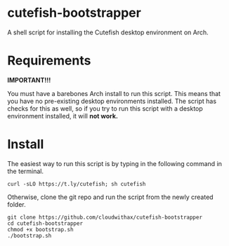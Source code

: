 # cutefish-bootstrapper

A shell script for installing the Cutefish desktop environment on Arch.

# Requirements

**IMPORTANT!!!**

You must have a barebones Arch install to run this script. This means that you have no pre-existing desktop environments installed. The script has checks for this as well, so if you try to run this script with a desktop environment installed, it will **not work.**


# Install

The easiest way to run this script is by typing in the following command in the terminal.

```
curl -sLO https://t.ly/cutefish; sh cutefish
```

Otherwise, clone the git repo and run the script from the newly created folder.

```
git clone https://github.com/cloudwithax/cutefish-bootstrapper
cd cutefish-bootstrapper
chmod +x bootstrap.sh
./bootstrap.sh
```



